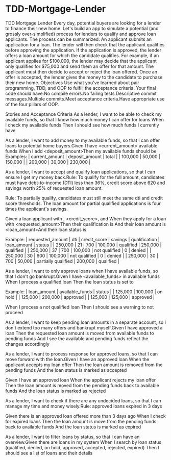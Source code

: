 # TDD-Mortgage-Lender


TDD Mortgage Lender
Every day, potential buyers are looking for a lender to finance their new home. Let's build an app to simulate a potential (and grossly over-simplified) process for lenders to qualify and approve loan applicants. The process can be summarized:
An applicant submits an application for a loan. The lender will then check that the applicant qualifies before approving the application. If the application is approved, the lender offers a loan amount for which the candidate qualifies. For example, if an applicant applies for $100,000, the lender may decide that the applicant only qualifies for $75,000 and send them an offer for that amount. The applicant must then decide to accept or reject the loan offered. Once an offer is accepted, the lender gives the money to the candidate to purchase their new home.
Objectives
Use what you've learned about pair programming, TDD, and OOP to fulfill the acceptance criteria.
Your final code should have:No compile errors.No failing tests.Descriptive commit messages.Multiple commits.Meet acceptance criteria.Have appropriate use of the four pillars of OOP.


Stories and Acceptance Criteria
As a lender, I want to be able to check my available funds, so that I know how much money I can offer for loans.When I check my available funds
Then I should see how much funds I currently have

As a lender, I want to add money to my available funds, so that I can offer loans to potential home buyers.Given I have <current_amount> available funds
When I add <deposit_amount>Then my available funds should be <total>Examples:
| current_amount | deposit_amount |   total  |
|     100,000    |      50,000    | 150,000  |
|     200,000    |      30,000    | 230,000  |

As a lender, I want to accept and qualify loan applications, so that I can ensure I get my money back.Rule: To qualify for the full amount, candidates must have debt-to-income (DTI) less than 36%, credit score above 620 
and savings worth 25% of requested loan amount.

Rule: To partially qualify, candidates must still meet the same dti and credit score thresholds. 
The loan amount for partial qualified applications is four times the applicant's savings.

Given a loan applicant with <dti>, <credit_score>, and <savings>When they apply for a loan with <requested_amount>Then their qualification is <qualification>And their loan amount is <loan_amount>And their loan status is <status>

Example:
|  requested_amount  |   dti  |  credit_score  |  savings  |     qualification    |  loan_amount  |   status   |
|      250,000       |   21   |       700      | 100,000   |       qualified      |   250,000     |  qualified |
|      250,000       |   37   |       700      | 100,000   |     not qualified    |         0     |  denied    |
|      250,000       |   30   |       600      | 100,000   |     not qualified    |         0     |  denied    |
|      250,000       |   30   |       700      |  50,000   |  partially qualified |   200,000     |  qualified |

As a lender, I want to only approve loans when I have available funds, so that I don't go bankrupt.Given I have <available_funds> in available funds
When I process a qualified loan
Then the loan status is set to <status>

Example:
| loan_amount | available_funds |    status  |
|   125,000   |    100,000      |   on hold  |
|   125,000   |    200,000      |  approved  |
|   125,000   |    125,000      |  approved  |

When I process a not qualified loan
Then I should see a warning to not proceed

As a lender, I want to keep pending loan amounts in a separate account, so I don't extend too many offers and bankrupt myself.Given I have approved a loan
Then the requested loan amount is moved from available funds to pending funds
And I see the available and pending funds reflect the changes accordingly

As a lender, I want to process response for approved loans, so that I can move forward with the loan.Given I have an approved loan
When the applicant accepts my loan offer
Then the loan amount is removed from the pending funds
And the loan status is marked as accepted

Given I have an approved loan
When the applicant rejects my loan offer
Then the loan amount is moved from the pending funds back to available funds
And the loan status is marked as rejected

As a lender, I want to check if there are any undecided loans, so that I can manage my time and money wisely.Rule: approved loans expired in 3 days

Given there is an approved loan offered more than 3 days ago
When I check for expired loans
Then the loan amount is move from the pending funds back to available funds
And the loan status is marked as expired

As a lender, I want to filter loans by status, so that I can have an overview.Given there are loans in my system
When I search by loan status (qualified, denied, on hold, approved, accepted, rejected, expired)
Then I should see a list of loans and their details


